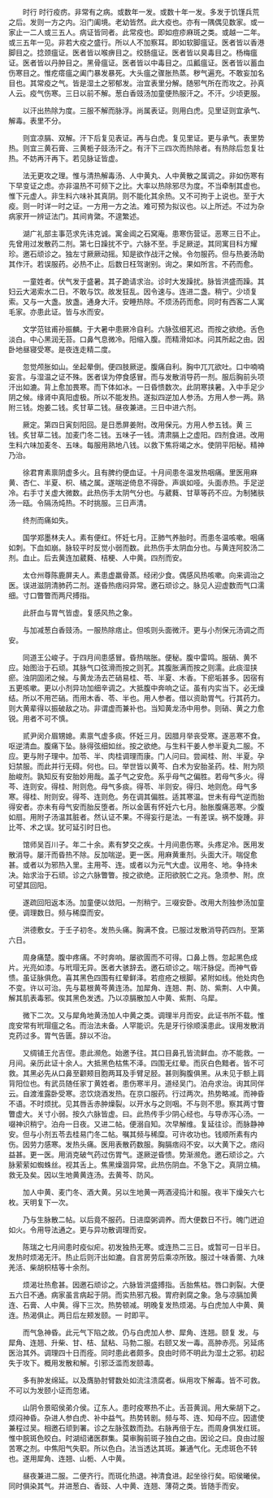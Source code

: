 <!-- { "loadSidebar": true } -->
　　时行 时行疫疠。非常有之病。或数年一发。或数十年一发。多发于饥馑兵荒之后。发则一方之内。沿门阖境。老幼皆然。此大疫也。亦有一隅偶见数家。或一家止一二人或三五人。病证皆同者。此常疫也。即如痘疹麻斑之类。或越一二年。或三五年一见。非若大疫之盛行。所以人不加察耳。即如软脚瘟证。医者皆以香港脚目之。捻颈瘟证。医者皆以喉痹目之。绞肠瘟证。医者皆以臭毒目之。杨梅瘟证。医者皆以丹肿目之。黑骨瘟证。医者皆以中毒目之。瓜瓤瘟证。医者皆以蓄血伤寒目之。惟疙瘩瘟之阖门暴发暴死。大头瘟之骤胀热蒸。秽气遍充。不敢妄加名目也。其常疫之气。皆是湿土之邪郁发。治宜表里分解。随邪气所在而攻之。孙真人云。疫气伤寒。三日以前不解。葱白香豉汤加童便热服汗之。不汗。少顷更服。

　　以汗出热除为度。三服不解而脉浮。尚属表证。则用白虎。见里证则宜承气、解毒。表里不分。

　　则宜凉膈、双解。汗下后复见表证。再与白虎。复见里证。更与承气。表里势热。则宜三黄石膏、三黄栀子豉汤汗之。有汗下三四次而热除者。有热除后忽复壮热。不妨再汗再下。若见脉证皆虚。

　　法无更攻之理。惟与清热解毒汤、人中黄丸、人中黄散之属调之。非如伤寒有下早变证之虑。亦非温热不可频下之比。大率以热除邪尽为度。不当牵制其虚也。惟下元虚人。非生料六味补其真阴。则不能化其余热。又不可拘于上说也。至于大疫。则一时详一时之证。一方用一方之法。难可预为拟议也。以上所述。不过为杂病家开一辨证法门。其间肯綮。不遑繁述。

　　湖广礼部主事范求先讳克诚。寓金阊之石窝庵。患寒伤营证。恶寒三日不止。先曾用过发散药二剂。第七日躁扰不宁。六脉不至。手足厥逆。其同寓目科方耀珍。邀石顽诊之。独左寸厥厥动摇。知是欲作战汗之候。令勿服药。但与热姜汤助其作汗。若误服药。必热不止。后数日枉驾谢别。询之。果如所言。不药而愈。

　　一童姓者。伏气发于盛暑。其子跪请求治。诊时大发躁扰。脉皆洪盛而躁。其妇云大渴索水二日。不敢与饮。故发狂乱。因令速与。连进二盏。稍宁。少顷复索。又与一大盏。放盏。通身大汗。安睡热除。不烦汤药而愈。同时有西客二人寓毛家。亦患此证。皆与水而安。

　　文学范铉甫孙振麟。于大暑中患厥冷自利。六脉弦细芤迟。而按之欲绝。舌色淡白。中心黑润无苔。口鼻气息微冷。阳缩入腹。而精滑如冰。问其所起之由。因卧地昼寝受寒。是夜连走精二度。

　　忽觉颅胀如山。坐起晕倒。便四肢厥逆。腹痛自利。胸中兀兀欲吐。口中喃喃妄言。与湿温之证不殊。医者误为停食感冒。而与发散消导药一剂。服后胸前头项汗出如漉。背上愈加畏寒。而下体如冰。一日昏愦数次。此阴寒挟暑。入中手足少阴之候。缘肾中真阳虚极。所以不能发热。遂拟四逆加人参汤。方用人参一两。熟附三钱。炮姜二钱。炙甘草二钱。昼夜兼进。三日中进六剂。

　　厥定。第四日寅刻阳回。是日悉屏姜附。改用保元。方用人参五钱。黄 三钱。炙甘草二钱。加麦门冬二钱。五味子一钱。清肃膈上之虚阳。四剂食进。改用生料六味加麦冬、五味。每服用熟地八钱。以救下焦将竭之水。使阴平阳秘。精神乃治。

　　徐君育素禀阴虚多火。且有脾约便血证。十月间患冬温发热咽痛。里医用麻黄、杏仁、半夏、枳、橘之属。遂喘逆倚息不得卧。声飒如哑。头面赤热。手足逆冷。右手寸关虚大微数。此热伤手太阴气分也。与葳蕤、甘草等药不应。为制猪肤汤一瓯。令隔汤炖热。不时挑服。三日声清。

　　终剂而痛如失。

　　国学郑墨林夫人。素有便红。怀妊七月。正肺气养胎时。而患冬温咳嗽。咽痛如刺。下血如崩。脉较平时反觉小弱而数。此热伤手太阴血分也。与黄连阿胶汤二剂。血止。后去黄连加葳蕤、桔梗、人中黄。四剂而安。

　　太仓州尊陈鹿屏夫人。素患虚羸骨蒸。经闭少食。偶感风热咳嗽。向来调治之医。误进滋阴清肺药二剂。遂昏热痞闷异常。邀石顽诊之。脉见人迎虚数而气口濡细。寸口瞥瞥而两尺搏指。

　　此肝血与胃气皆虚。复感风热之象。

　　与加减葱白香豉汤。一服热除痞止。但咳则头面微汗。更与小剂保元汤调之而安。

　　同道王公峻子。于四月间患感冒。昏热喘胀。便秘。腹中雷鸣。服硝、黄不应。始图治于石顽。其脉气口弦滑而按之则芤。其腹胀满而按之则濡。此痰湿挟瘀。浊阴固闭之候。与黄龙汤去芒硝易桂、苓、半夏、木香。下瘀垢甚多。因宿有五更咳嗽。更以小剂异功加细辛调之。大抵腹中奔响之证。虽有内实当下。必无燥结。所以不用芒硝。而用木香、苓、半也。用人参者。借以资助胃气。行其药力。则大黄辈得以振破敌之功。非谓虚而兼补也。当知黄龙汤中用参。则硝、黄之力愈锐。用者不可不慎。

　　贰尹闵介眉甥媳。素禀气虚多痰。怀妊三月。因腊月举丧受寒。遂恶寒不食。呕逆清血。腹痛下坠。脉得弦细如丝。按之欲绝。与生料干姜人参半夏丸二服。不应。更与附子理中。加苓、半、肉桂调理而康。门人问曰。尝闻桂、附、半夏。孕妇禁服。而此并行无碍。何也。曰。举世皆以黄芩、白术为安胎圣药。桂、附为陨胎峻剂。孰知反有安胎妙用哉。盖子气之安危。系乎母气之偏胜。若母气多火。得芩、连则安。得桂、附则危。母气多痰。得苓、半则安。得归、地则危。母气多寒。得桂、附则安。得芩、连则危。务在调其偏胜。适其寒温。世未有母气逆而胎得安者。亦未有母气安而胎反堕者。所以金匮有怀妊六七月。胎胀腹痛恶寒。少腹如扇。用附子汤温其脏者。然认证不果。不得妄行是法。一有差误。祸不旋踵。非比芩、术之误。犹可延引时日也。

　　馆师吴百川子。年二十余。素有梦交之疾。十月间患伤寒。头疼足冷。医用发散消导。屡汗而昏热不除。反加喘逆。更一医。用麻黄重剂。头面大汗。喘促愈甚。或者以为邪热入里。主用芩、连。或者以为元气大虚。议用冬、地。争持未决。始求治于石顽。诊之六脉瞥瞥。按之欲绝。正阳欲脱亡之兆。急须参、附。庶可望其回阳。

　　遂疏回阳返本汤。加童便以敛阳。一剂稍宁。三啜安卧。改用大剂独参汤加童便。调理数日。频与稀糜而安。

　　洪德敷女。于壬子初冬。发热头痛。胸满不食。已服过发散消导药四剂。至第六日。

　　周身痛楚。腹中疼痛。不时奔响。屡欲圊而不可得。口鼻上唇。忽起黑色成片。光亮如漆。与玳瑁无异。医者大骇辞去。邀石顽诊之。喘汗脉促。而神气昏愦。虽证脉俱危。喜其黑色四围有红晕鲜泽。若痘疮之根脚。紧附如线。他处肉色不变。许以可治。先与葛根黄芩黄连汤。加犀角、连翘、荆、防、紫荆、人中黄。解其肌表毒邪。俟其黑色发透。乃以凉膈散加人中黄、紫荆、乌犀。

　　微下二次。又与犀角地黄汤加人中黄之类。调理半月而安。此证书所不载。惟庞安常有玳瑁瘟之名。而治法未备。人罕能识。先是牙行徐顺溪患此。误用发散消克药过多。胃气告匮。辞以不治。

　　又绸铺王允吉侄。患此濒危。始邀予往。其口目鼻孔皆流鲜血。亦不能救。一月间。亲历此证十余人。大抵黑色枯焦不泽。四围无红晕。而灰白色黯者。皆不可救。其黑必先从口鼻至颧颊目胞两耳及手臂足胫。甚则胸腹俱黑。从未见于额上肩背阳位也。有武员随任家丁黄姓者。患伤寒半月。道经吴门。泊舟求治。询其同伴云。自渡淮露卧受寒。恣饮烧酒发热。在京口服药。行过两次。热势略减。而神昏不语。不时烦扰。见其唇舌赤肿燥裂。以开水与之则咽。不与则不思。察其两寸瞥瞥虚大。关寸小弱。按久六脉皆虚。曰。此热传手少阴心经也。与导赤泻心汤。一啜神识稍宁。泊舟一日夜。又进二帖。便溺自知。次早解维。复延往诊。而脉静神安。但与小剂五苓去桂易门冬二帖。嘱其频与稀糜。可许收功也。钱顺所素有内伤。因劳力感寒。发热头痛。医用表散药数服。胸膈痞闷不安。以大黄下之。痞闷益甚。更一医。用消克破气药过伤胃气。遂厥逆昏愦。势渐濒危。邀石顽诊之。六脉萦萦如蜘蛛丝。视其舌上。焦黑燥涸异常。此热伤阴血。不急下之。真阴立槁。救无及矣。因以生地黄黄连汤。去黄芩、防风。

　　加人中黄、麦门冬、酒大黄。另以生地黄一两酒浸捣汁和服。夜半下燥矢六七枚。天明复下一次。

　　乃与生脉散二帖。以后竟不服药。日进糜粥调养。而大便数日不行。魄门迸迫如火。令用导法通之。更与异功散调理而安。

　　陈瑞之七月间患时疫似疟。初发独热无寒。或连热二三日。或暂可一日半日。发热时烦渴无汗。热止后则汗出如漉。自言房劳后乘凉所致。服过十味香薷、九味羌活、柴胡枳桔等十余剂。

　　烦渴壮热愈甚。因邀石顽诊之。六脉皆洪盛搏指。舌胎焦枯。唇口剥裂。大便五六日不通。病家虽言病起于阴。而实热邪亢极。胃府剥腐之象。急与凉膈加黄连、石膏、人中黄。得下三次。热势顿减。明晚复发热烦渴。与白虎加人中黄、黄连。热渴俱止。两日后左颊发颐。一 时即平。

　　而气急神昏。此元气下陷之故。仍与白虎加人参、犀角、连翘。颐复 发。与犀角、连翘、升柴、甘、桔、鼠粘、马勃二服。右颐又发一毒。高肿赤亮。另延疡医治其外。调理四十日而痊。同时患此者颇多。良由时师不明此为湿土之邪。初起失于攻下。概用发散和解。引邪泛滥而发颐毒。

　　多有肿发绵延。以及膺胁肘臂数处如流注溃腐者。纵用攻下解毒。皆不可救。不可以为发颐小证而忽诸。

　　山阴令景昭侯弟介侯。辽东人。患时疫寒热不止。舌苔黄润。用大柴胡下之。烦闷神昏。杂进人参白虎、补中益气。热势转剧。频与芩、连、知母不应。因遣使兼程过吴。相邀石顽到署。诊之左脉弦数而劲。右脉再倍于左。而周身俱发红斑。惟中脘斑色皎白。时湖绍诸医群集。莫审胸前斑子独白之由。因论之曰。良由过服苦寒之剂。中焦阳气失职。所以色白。法当透达其斑。兼通气化。无虑斑色不转也。遂用犀角、连翘、山栀、人中黄。

　　昼夜兼进二服。二便齐行。而斑化热退。神清食进。起坐徐行矣。昭侯曦侯。同时俱染其气。并进葱白、香豉、人中黄、连翘、薄荷之类。皆随手而安。

